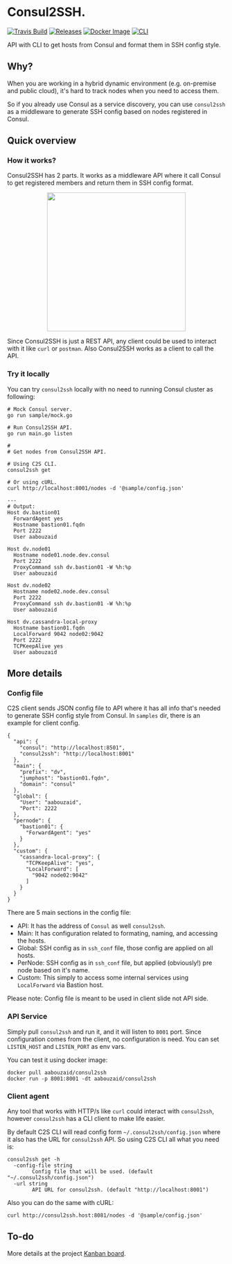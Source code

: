 # Consul2SSH.
[![Travis Build](https://img.shields.io/travis/AAbouZaid/consul-ssh-conf-generator/master.svg?logo=travis)](https://travis-ci.org/AAbouZaid/consul-ssh-conf-generator)
[![Releases](https://img.shields.io/github/release/AAbouZaid/consul-ssh-conf-generator.svg?logo=github)](https://github.com/AAbouZaid/consul-ssh-conf-generator/releases/latest)
[![Docker Image](https://img.shields.io/microbadger/image-size/aabouzaid/consul2ssh.svg?logo=docker&label=docker%20img)](https://hub.docker.com/r/aabouzaid/consul2ssh/)
[![CLI](https://img.shields.io/badge/CLI-amd64%2Ci386%2Carm-blue.svg?longCache=true)](https://github.com/AAbouZaid/consul-ssh-conf-generator/releases/latest)

API with CLI to get hosts from Consul and format them in SSH config style.

## Why?
When you are working in a hybrid dynamic environment (e.g. on-premise and public cloud), it's hard to track nodes when you need to access them.

So if you already use Consul as a service discovery, you can use `consul2ssh` as a middleware to generate SSH config based on nodes registered in Consul.

## Quick overview

### How it works?
Consul2SSH has 2 parts. It works as a middleware API where it call Consul to get registered members and return them in SSH config format.

<p align="center">
<img src="https://gist.githubusercontent.com/AAbouZaid/aee2010d4b0d0ff89adc517664b8f130/raw/f3d6f94ef331f28f6d64856cc040fc80e3ae83e3/consul2ssh_dia.png" width="320">
</p>

Since Consul2SSH is just a REST API, any client could be used to interact with it like `curl` or `postman`. Also Consul2SSH works as a client to call the API.

### Try it locally
You can try `consul2ssh` locally with no need to running Consul cluster as following:
```
# Mock Consul server.
go run sample/mock.go

# Run Consul2SSH API.
go run main.go listen

#
# Get nodes from Consul2SSH API.

# Using C2S CLI.
consul2ssh get

# Or using cURL.
curl http://localhost:8001/nodes -d '@sample/config.json'

---
# Output:
Host dv.bastion01
  ForwardAgent yes
  Hostname bastion01.fqdn
  Port 2222
  User aabouzaid

Host dv.node01
  Hostname node01.node.dev.consul
  Port 2222
  ProxyCommand ssh dv.bastion01 -W %h:%p
  User aabouzaid

Host dv.node02
  Hostname node02.node.dev.consul
  Port 2222
  ProxyCommand ssh dv.bastion01 -W %h:%p
  User aabouzaid

Host dv.cassandra-local-proxy
  Hostname bastion01.fqdn
  LocalForward 9042 node02:9042
  Port 2222
  TCPKeepAlive yes
  User aabouzaid
```

## More details

### Config file
C2S client sends JSON config file to API where it has all info that's needed to generate SSH config style from Consul.
In `samples` dir, there is an example for client config.

```
{
  "api": {
    "consul": "http://localhost:8501",
    "consul2ssh": "http://localhost:8001"
  },
  "main": {
    "prefix": "dv",
    "jumphost": "bastion01.fqdn",
    "domain": "consul"
  },
  "global": {
    "User": "aabouzaid",
    "Port": 2222
  },
  "pernode": {
    "bastion01": {
      "ForwardAgent": "yes"
    }
  },
  "custom": {
    "cassandra-local-proxy": {
      "TCPKeepAlive": "yes",
      "LocalForward": [
        "9042 node02:9042"
      ]
    }
  }
}
```

There are 5 main sections in the config file:
  - API: It has the address of `Consul` as well `consul2ssh`.
  - Main: It has configuration related to formating, naming, and accessing the hosts.
  - Global: SSH config as in `ssh_conf` file, those config are applied on all hosts.
  - PerNode: SSH config as in `ssh_conf` file, but applied (obviously!) pre node based on it's name.
  - Custom: This simply to access some internal services using `LocalForward` via Bastion host. 

Please note: Config file is meant to be used in client slide not API side. 


### API Service
Simply pull `consul2ssh` and run it, and it will listen to `8001` port.
Since configuration comes from the client, no configuration is need. You can set `LISTEN_HOST` and `LISTEN_PORT` as env vars.

You can test it using docker image:
```
docker pull aabouzaid/consul2ssh
docker run -p 8001:8001 -dt aabouzaid/consul2ssh
```

### Client agent
Any tool that works with HTTP/s like `curl` could interact with `consul2ssh`, however `consul2ssh` has a CLI client to make life easier.

By default C2S CLI will read config form `~/.consul2ssh/config.json` where it also has the URL for `consul2ssh` API.
So using C2S CLI all what you need is:
```
consul2ssh get -h
  -config-file string
    	Config file that will be used. (default "~/.consul2ssh/config.json")
  -url string
    	API URL for consul2ssh. (default "http://localhost:8001")

```

Also you can do the same with cURL:
```
curl http://consul2ssh.host:8081/nodes -d '@sample/config.json'
```

## To-do
More details at the project [Kanban board](https://github.com/AAbouZaid/consul-ssh-conf-generator/projects/1).
